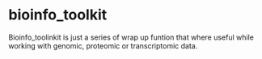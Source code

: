 # bioinfo_toolkit
Bioinfo_toolinkit is just a series of wrap up funtion that where useful while working with genomic, proteomic or transcriptomic data.
